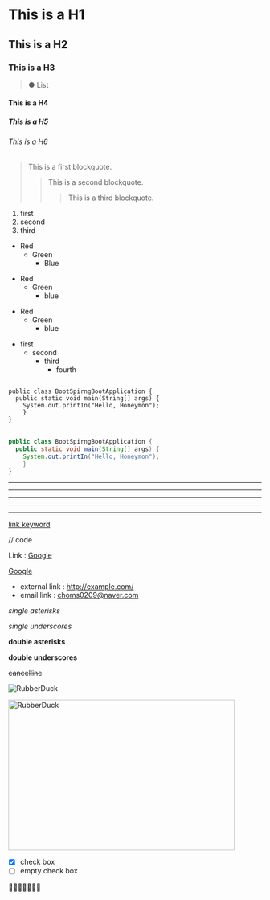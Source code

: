 # This is a H1
## This is a H2
### This is a H3
> ● List
#### This is a H4
##### This is a H5
###### This is a H6

> This is a first blockquote.
>   >This is a second blockquote.
>   > >This is a third blockquote.

1. first
2. second
3. third

* Red
  * Green
    * Blue

+ Red
  + Green
    + blue

- Red
  - Green
    - blue
   
   
* first
  - second
    + third
      + fourth

<pre>
<code>
public class BootSpirngBootApplication {
  public static void main(String[] args) {
    System.out.printIn("Hello, Honeymon");
    }
}
</code>
</pre>

```java
public class BootSpirngBootApplication {
  public static void main(String[] args) {
    System.out.printIn("Hello, Honeymon");
    }
}
```

* * *
***
*****
- - -
----------------------------------------

[link keyword][id]

[id]: URL "Optional Title here"

// code

Link : [Google][googlelink]

[googlelink]: https://google.com "Go google"

[Google](https://google.com, "google link")

* external link : <http://example.com/>
* email link : <choms0209@naver.com>

*single asterisks*

_single underscores_

**double asterisks**

__double underscores__

~~cancelline~~

![RubberDuck](https://camo.githubusercontent.com/a123b2c6011765dd07b9b58e40599a0ba15336a9ddd082e85f704781c97baee2/687474703a2f2f6366696c65362e75662e746973746f72792e636f6d2f696d6167652f32343236453634363534334339423435333243374230)


<img src="https://camo.githubusercontent.com/a123b2c6011765dd07b9b58e40599a0ba15336a9ddd082e85f704781c97baee2/687474703a2f2f6366696c65362e75662e746973746f72792e636f6d2f696d6167652f32343236453634363534334339423435333243374230" width="450px" height="300px" title="px(픽셀) 크기 설정" alt="RubberDuck"></img><br/>



* [x] check box
* [ ] empty check box

💙😀🍕🍗🍺🥑🧡


